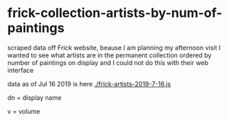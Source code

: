 # frick-collection-artists-by-num-of-paintings
scraped data off Frick website, beause I am planning my afternoon visit I wanted to see what artists are in the permanent collection ordered by number of paintings on display and I could not do this with their web interface

data as of Jul 16 2019 is here [./frick-artists-2019-7-16.js](./frick-artists-2019-7-16.js)

dn = display name

v = volume
